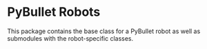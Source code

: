 # PyBullet Robots

This package contains the base class for a PyBullet robot as well as submodules with the robot-specific classes.
